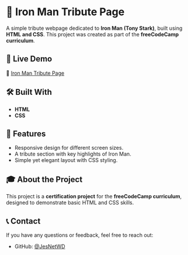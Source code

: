 # 🦾 Iron Man Tribute Page

A simple tribute webpage dedicated to **Iron Man (Tony Stark)**, built using **HTML and CSS**. This project was created as part of the **freeCodeCamp curriculum**.

## 🌟 Live Demo

🔗 [Iron Man Tribute Page](https://jesnetwd.github.io/Iron-Man-Tribute-Page/)

## 🛠 Built With

- **HTML**
- **CSS**

## 🎯 Features

- Responsive design for different screen sizes.
- A tribute section with key highlights of Iron Man.
- Simple yet elegant layout with CSS styling.


## 🎓 About the Project

This project is a **certification project** for the **freeCodeCamp curriculum**, designed to demonstrate basic HTML and CSS skills.


## 📞 Contact

If you have any questions or feedback, feel free to reach out:

- GitHub: [@JesNetWD](https://github.com/JesNetWD)

